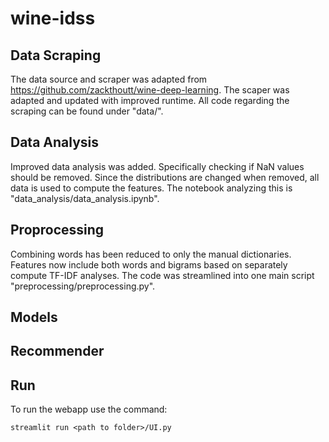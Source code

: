 # wine-idss

## Data Scraping

The data source and scraper was adapted from https://github.com/zackthoutt/wine-deep-learning. The scaper was adapted and updated with improved runtime. All code regarding the scraping can be found under "data/".

## Data Analysis

Improved data analysis was added. Specifically checking if NaN values should be removed. Since the distributions are changed when removed, all data is used to compute the features. The notebook analyzing this is "data_analysis/data_analysis.ipynb".

## Proprocessing

Combining words has been reduced to only the manual dictionaries. Features now include both words and bigrams based on separately compute TF-IDF analyses. The code was streamlined into one main script "preprocessing/preprocessing.py".

## Models


## Recommender


## Run
To run the webapp use the command:

```
streamlit run <path to folder>/UI.py
```
